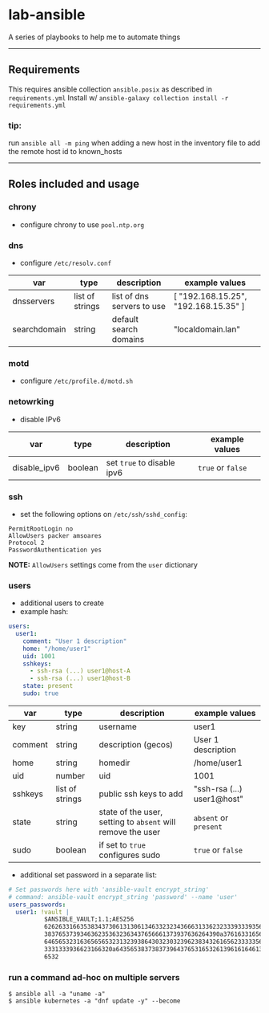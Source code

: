 # lab-ansible

A series of playbooks to help me to automate things

---
## Requirements

This requires ansible collection `ansible.posix` as described in `requirements.yml`
Install w/ `ansible-galaxy collection install -r requirements.yml`

### tip:
  run `ansible all -m ping` when adding a new host in the inventory file to add the remote host id to known_hosts

---
## Roles included and usage
### chrony
- configure chrony to use `pool.ntp.org`
### dns
- configure `/etc/resolv.conf`

var | type | description | example values
--- | --- | --- | ---
dnsservers | list of strings | list of dns servers to use | [ "192.168.15.25", "192.168.15.35" ]
searchdomain | string | default search domains | "localdomain.lan"

### motd
- configure `/etc/profile.d/motd.sh`

### netowrking
- disable IPv6

var | type | description | example values
--- | --- | --- | ---
disable_ipv6 | boolean | set `true` to disable ipv6 | `true` or `false`

### ssh
- set the following options on `/etc/ssh/sshd_config`:
```properties
PermitRootLogin no
AllowUsers packer amsoares
Protocol 2
PasswordAuthentication yes
```
**NOTE:** `AllowUsers` settings come from the `user` dictionary

### users
- additional users to create
- example hash:
```yaml
users:
  user1:
    comment: "User 1 description"
    home: "/home/user1"
    uid: 1001
    sshkeys:
      - ssh-rsa (...) user1@host-A
      - ssh-rsa (...) user1@host-B
    state: present
    sudo: true
```
var | type | description | example values
--- | --- | --- | ---
key | string | username | user1
comment | string | description (gecos) | User 1 description
home | string | homedir | /home/user1
uid | number | uid | 1001
sshkeys | list of strings | public ssh keys to add | "ssh-rsa (...) user1@host"
state | string | state of the user, setting to `absent` will remove the user | `absent` or `present`
sudo | boolean | if set to `true` configures sudo | `true` or `false`

- additional set password in a separate list:
```yaml
# Set passwords here with 'ansible-vault encrypt_string'
# command: ansible-vault encrypt_string 'password' --name 'user'
users_passwords:
  user1: !vault |
          $ANSIBLE_VAULT;1.1;AES256
          62626331663538343730613130613463323234366631336232333933393563633236326637383665
          3837653739346362353632363437656661373937636264390a376163316566316161623231336530
          64656532316365656532313239386430323032396238343261656233333565363336343735636362
          3331333936623166320a643565383738373964376531653261396161646134313930343663646634
          6532
```

### run a command ad-hoc on multiple servers
```
$ ansible all -a "uname -a"
$ ansible kubernetes -a "dnf update -y" --become
```
